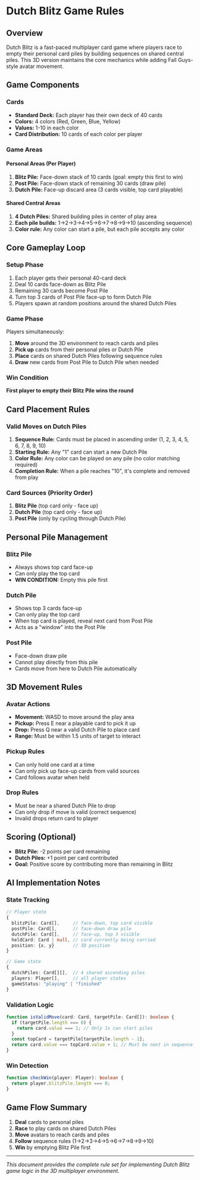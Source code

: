 # Dutch Blitz Game Rules

## Overview
Dutch Blitz is a fast-paced multiplayer card game where players race to empty their personal card piles by building sequences on shared central piles. This 3D version maintains the core mechanics while adding Fall Guys-style avatar movement.

## Game Components

### Cards
- **Standard Deck:** Each player has their own deck of 40 cards
- **Colors:** 4 colors (Red, Green, Blue, Yellow) 
- **Values:** 1-10 in each color
- **Card Distribution:** 10 cards of each color per player

### Game Areas

#### Personal Areas (Per Player)
1. **Blitz Pile:** Face-down stack of 10 cards (goal: empty this first to win)
2. **Post Pile:** Face-down stack of remaining 30 cards (draw pile)
3. **Dutch Pile:** Face-up discard area (3 cards visible, top card playable)

#### Shared Central Areas
1. **4 Dutch Piles:** Shared building piles in center of play area
2. **Each pile builds:** 1→2→3→4→5→6→7→8→9→10 (ascending sequence)
3. **Color rule:** Any color can start a pile, but each pile accepts any color

## Core Gameplay Loop

### Setup Phase
1. Each player gets their personal 40-card deck
2. Deal 10 cards face-down as Blitz Pile
3. Remaining 30 cards become Post Pile
4. Turn top 3 cards of Post Pile face-up to form Dutch Pile
5. Players spawn at random positions around the shared Dutch Piles

### Game Phase
Players simultaneously:
1. **Move** around the 3D environment to reach cards and piles
2. **Pick up** cards from their personal piles or Dutch Pile
3. **Place** cards on shared Dutch Piles following sequence rules
4. **Draw** new cards from Post Pile to Dutch Pile when needed

### Win Condition
**First player to empty their Blitz Pile wins the round**

## Card Placement Rules

### Valid Moves on Dutch Piles
1. **Sequence Rule:** Cards must be placed in ascending order (1, 2, 3, 4, 5, 6, 7, 8, 9, 10)
2. **Starting Rule:** Any "1" card can start a new Dutch Pile
3. **Color Rule:** Any color can be played on any pile (no color matching required)
4. **Completion Rule:** When a pile reaches "10", it's complete and removed from play

### Card Sources (Priority Order)
1. **Blitz Pile** (top card only - face up)
2. **Dutch Pile** (top card only - face up)
3. **Post Pile** (only by cycling through Dutch Pile)

## Personal Pile Management

### Blitz Pile
- Always shows top card face-up
- Can only play the top card
- **WIN CONDITION:** Empty this pile first

### Dutch Pile
- Shows top 3 cards face-up
- Can only play the top card
- When top card is played, reveal next card from Post Pile
- Acts as a "window" into the Post Pile

### Post Pile
- Face-down draw pile
- Cannot play directly from this pile
- Cards move from here to Dutch Pile automatically

## 3D Movement Rules

### Avatar Actions
- **Movement:** WASD to move around the play area
- **Pickup:** Press E near a playable card to pick it up
- **Drop:** Press Q near a valid Dutch Pile to place card
- **Range:** Must be within 1.5 units of target to interact

### Pickup Rules
- Can only hold one card at a time
- Can only pick up face-up cards from valid sources
- Card follows avatar when held

### Drop Rules
- Must be near a shared Dutch Pile to drop
- Can only drop if move is valid (correct sequence)
- Invalid drops return card to player

## Scoring (Optional)
- **Blitz Pile:** -2 points per card remaining
- **Dutch Piles:** +1 point per card contributed
- **Goal:** Positive score by contributing more than remaining in Blitz

## AI Implementation Notes

### State Tracking
```typescript
// Player state
{
  blitzPile: Card[],     // face-down, top card visible
  postPile: Card[],      // face-down draw pile  
  dutchPile: Card[],     // face-up, top 3 visible
  heldCard: Card | null, // card currently being carried
  position: {x, y}       // 3D position
}

// Game state
{
  dutchPiles: Card[][],  // 4 shared ascending piles
  players: Player[],     // all player states
  gameStatus: "playing" | "finished"
}
```

### Validation Logic
```typescript
function isValidMove(card: Card, targetPile: Card[]): boolean {
  if (targetPile.length === 0) {
    return card.value === 1; // Only 1s can start piles
  }
  const topCard = targetPile[targetPile.length - 1];
  return card.value === topCard.value + 1; // Must be next in sequence
}
```

### Win Detection
```typescript
function checkWin(player: Player): boolean {
  return player.blitzPile.length === 0;
}
```

## Game Flow Summary
1. **Deal** cards to personal piles
2. **Race** to play cards on shared Dutch Piles
3. **Move** avatars to reach cards and piles
4. **Follow** sequence rules (1→2→3→4→5→6→7→8→9→10)
5. **Win** by emptying Blitz Pile first

---

*This document provides the complete rule set for implementing Dutch Blitz game logic in the 3D multiplayer environment.*
